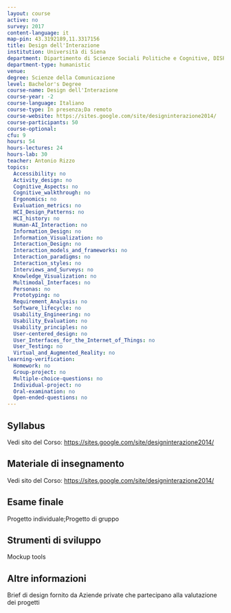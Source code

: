 ```yaml
---
layout: course
active: no
survey: 2017
content-language: it
map-pin: 43.3192189,11.3317156
title: Design dell'Interazione
institution: Università di Siena
department: Dipartimento di Scienze Sociali Politiche e Cognitive, DISPOC
department-type: humanistic
venue: 
degree: Scienze della Comunicazione
level: Bachelor's Degree
course-name: Design dell'Interazione
course-year: -2
course-language: Italiano
course-type: In presenza;Da remoto
course-website: https://sites.google.com/site/designinterazione2014/
course-participants: 50
course-optional: 
cfu: 9
hours: 54
hours-lectures: 24
hours-lab: 30
teacher: Antonio Rizzo
topics: 
  Accessibility: no 
  Activity_design: no 
  Cognitive_Aspects: no 
  Cognitive_walkthrough: no 
  Ergonomics: no 
  Evaluation_metrics: no 
  HCI_Design_Patterns: no 
  HCI_history: no 
  Human-AI_Interaction: no 
  Information_Design: no 
  Information_Visualization: no 
  Interaction_Design: no 
  Interaction_models_and_frameworks: no 
  Interaction_paradigms: no 
  Interaction_styles: no 
  Interviews_and_Surveys: no 
  Knowledge_Visualization: no 
  Multimodal_Interfaces: no 
  Personas: no 
  Prototyping: no 
  Requirement_Analysis: no 
  Software_lifecycle: no 
  Usability_Engineering: no 
  Usability_Evaluation: no 
  Usability_principles: no 
  User-centered_design: no 
  User_Interfaces_for_the_Internet_of_Things: no 
  User_Testing: no 
  Virtual_and_Augmented_Reality: no 
learning-verification: 
  Homework: no 
  Group-project: no 
  Multiple-choice-questions: no 
  Individual-project: no 
  Oral-examination: no 
  Open-ended-questions: no 
---
```



## Syllabus 
Vedi sito del Corso:
https://sites.google.com/site/designinterazione2014/

## Materiale di insegnamento 
Vedi sito del Corso:
https://sites.google.com/site/designinterazione2014/

## Esame finale 
Progetto individuale;Progetto di gruppo

## Strumenti di sviluppo 
Mockup tools

## Altre informazioni 
Brief di design fornito da Aziende private che partecipano alla valutazione dei progetti
